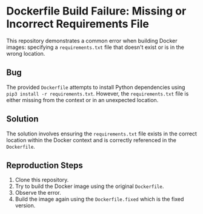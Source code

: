 # Dockerfile Build Failure: Missing or Incorrect Requirements File

This repository demonstrates a common error when building Docker images: specifying a `requirements.txt` file that doesn't exist or is in the wrong location.

## Bug

The provided `Dockerfile` attempts to install Python dependencies using `pip3 install -r requirements.txt`. However, the `requirements.txt` file is either missing from the context or in an unexpected location.

## Solution

The solution involves ensuring the `requirements.txt` file exists in the correct location within the Docker context and is correctly referenced in the `Dockerfile`.

## Reproduction Steps

1. Clone this repository.
2. Try to build the Docker image using the original `Dockerfile`.
3. Observe the error.
4. Build the image again using the `Dockerfile.fixed` which is the fixed version.
